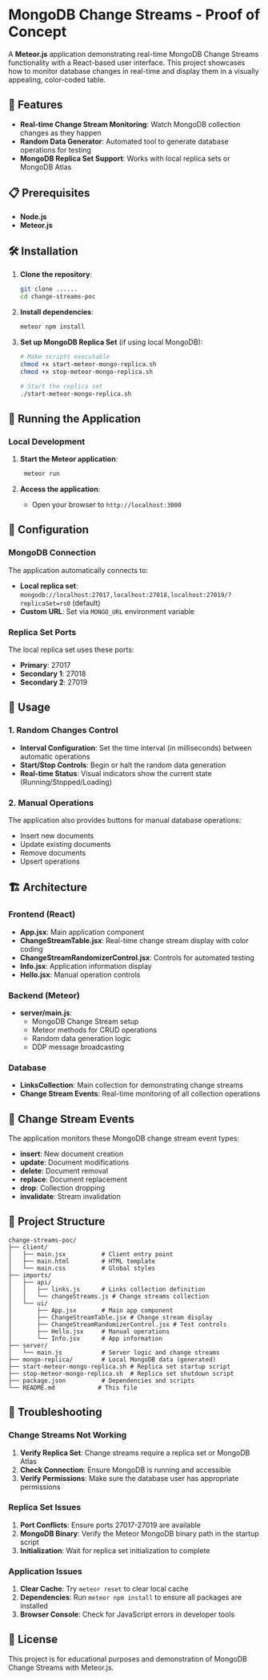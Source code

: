 # MongoDB Change Streams - Proof of Concept

A **Meteor.js** application demonstrating real-time MongoDB Change Streams functionality with a React-based user interface. This project showcases how to monitor database changes in real-time and display them in a visually appealing, color-coded table.

## 🚀 Features

- **Real-time Change Stream Monitoring**: Watch MongoDB collection changes as they happen
- **Random Data Generator**: Automated tool to generate database operations for testing
- **MongoDB Replica Set Support**: Works with local replica sets or MongoDB Atlas

## 📋 Prerequisites

- **Node.js** 
- **Meteor.js** 

## 🛠️ Installation

1. **Clone the repository**:
   ```bash
   git clone ......
   cd change-streams-poc
   ```

2. **Install dependencies**:
   ```bash
   meteor npm install
   ```

3. **Set up MongoDB Replica Set** (if using local MongoDB):
   ```bash
   # Make scripts executable
   chmod +x start-meteor-mongo-replica.sh
   chmod +x stop-meteor-mongo-replica.sh
   
   # Start the replica set
   ./start-meteor-mongo-replica.sh
   ```

## 🚀 Running the Application

### Local Development

1. **Start the Meteor application**:
   ```bash
    meteor run
   ```

2. **Access the application**:
   - Open your browser to `http://localhost:3000`


## 🔧 Configuration

### MongoDB Connection

The application automatically connects to:
- **Local replica set**: `mongodb://localhost:27017,localhost:27018,localhost:27019/?replicaSet=rs0` (default)
- **Custom URL**: Set via `MONGO_URL` environment variable

### Replica Set Ports

The local replica set uses these ports:
- **Primary**: 27017
- **Secondary 1**: 27018  
- **Secondary 2**: 27019

## 📖 Usage

### 1. Random Changes Control

- **Interval Configuration**: Set the time interval (in milliseconds) between automatic operations
- **Start/Stop Controls**: Begin or halt the random data generation
- **Real-time Status**: Visual indicators show the current state (Running/Stopped/Loading)

### 2. Manual Operations

The application also provides buttons for manual database operations:
- Insert new documents
- Update existing documents  
- Remove documents
- Upsert operations

## 🏗️ Architecture

### Frontend (React)
- **App.jsx**: Main application component
- **ChangeStreamTable.jsx**: Real-time change stream display with color coding
- **ChangeStreamRandomizerControl.jsx**: Controls for automated testing
- **Info.jsx**: Application information display
- **Hello.jsx**: Manual operation controls

### Backend (Meteor)
- **server/main.js**: 
  - MongoDB Change Stream setup
  - Meteor methods for CRUD operations
  - Random data generation logic
  - DDP message broadcasting

### Database
- **LinksCollection**: Main collection for demonstrating change streams
- **Change Stream Events**: Real-time monitoring of all collection operations

## 🎯 Change Stream Events

The application monitors these MongoDB change stream event types:

- **insert**: New document creation
- **update**: Document modifications
- **delete**: Document removal
- **replace**: Document replacement
- **drop**: Collection dropping
- **invalidate**: Stream invalidation

## 📁 Project Structure

```
change-streams-poc/
├── client/
│   ├── main.jsx          # Client entry point
│   ├── main.html         # HTML template
│   └── main.css          # Global styles
├── imports/
│   ├── api/
│   │   ├── links.js      # Links collection definition
│   │   └── changeStreams.js # Change streams collection
│   └── ui/
│       ├── App.jsx       # Main app component
│       ├── ChangeStreamTable.jsx # Change stream display
│       ├── ChangeStreamRandomizerControl.jsx # Test controls
│       ├── Hello.jsx     # Manual operations
│       └── Info.jsx      # App information
├── server/
│   └── main.js           # Server logic and change streams
├── mongo-replica/        # Local MongoDB data (generated)
├── start-meteor-mongo-replica.sh # Replica set startup script
├── stop-meteor-mongo-replica.sh  # Replica set shutdown script
├── package.json          # Dependencies and scripts
└── README.md            # This file
```

## 🐛 Troubleshooting

### Change Streams Not Working

1. **Verify Replica Set**: Change streams require a replica set or MongoDB Atlas
2. **Check Connection**: Ensure MongoDB is running and accessible
3. **Verify Permissions**: Make sure the database user has appropriate permissions

### Replica Set Issues

1. **Port Conflicts**: Ensure ports 27017-27019 are available
2. **MongoDB Binary**: Verify the Meteor MongoDB binary path in the startup script
3. **Initialization**: Wait for replica set initialization to complete

### Application Issues

1. **Clear Cache**: Try `meteor reset` to clear local cache
2. **Dependencies**: Run `meteor npm install` to ensure all packages are installed
3. **Browser Console**: Check for JavaScript errors in developer tools

## 📄 License

This project is for educational purposes and demonstration of MongoDB Change Streams with Meteor.js.

